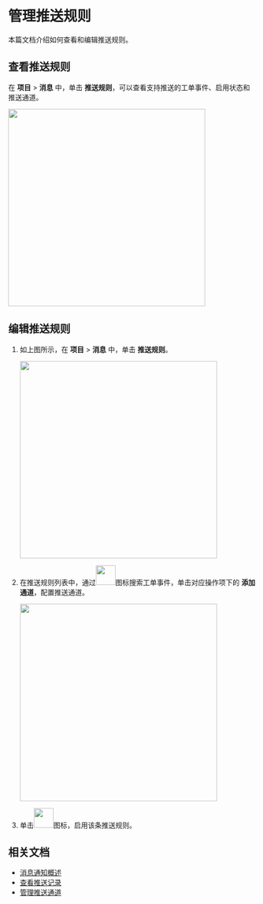 # 管理推送规则

本篇文档介绍如何查看和编辑推送规则。

## 查看推送规则

在 **项目** > **消息** 中，单击 **推送规则**，可以查看支持推送的工单事件、启用状态和推送通道。

<img src="https://obbusiness-private.oss-cn-shanghai.aliyuncs.com/doc/img/odc/431/950.notification-management/100.overview/2.png" width="400">

## 编辑推送规则

1. 如上图所示，在 **项目** > **消息** 中，单击 **推送规则**。

    <img src="https://obbusiness-private.oss-cn-shanghai.aliyuncs.com/doc/img/odc/431/950.notification-management/400.manage-notification-rules/1.0.png" width="400">

2. 在推送规则列表中，通过<img src="https://obbusiness-private.oss-cn-shanghai.aliyuncs.com/doc/img/odc/431/950.notification-management/400.manage-notification-rules/0.png" width="40">图标搜索工单事件，单击对应操作项下的 **添加通道**，配置推送通道。

    <img src="https://obbusiness-private.oss-cn-shanghai.aliyuncs.com/doc/img/odc/431/950.notification-management/400.manage-notification-rules/2.png" width="400">

3. 单击<img src="https://obbusiness-private.oss-cn-shanghai.aliyuncs.com/doc/img/odc/431/950.notification-management/400.manage-notification-rules/3.png" width="40">图标，启用该条推送规则。

## 相关文档

<p class="relate-doc"/>

* [消息通知概述](100.overview.md)
* [查看推送记录](200.notification-history.md)
* [管理推送通道](300.manage-notification-channel/100.create-notification-channel.md)